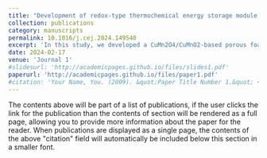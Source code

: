 ```yaml
---
title: "Development of redox-type thermochemical energy storage module: A support-free porous foam made of CuMn<sub>2</sub>O<sub>4</sub>/CuMnO<sub>2</sub> redox couple"
collection: publications
category: manuscripts
permalink: 10.1016/j.cej.2024.149540
excerpt: 'In this study, we developed a CuMn2O4/CuMnO2-based porous foam thermochemical energy storage (TCES) module, which is free from any supporting materials. The raw material of CuMn2O4/CuMnO2 was synthesized using co-precipitation method which is different with the Pechini method we have used in the previous study, aiming to a large-scale synthesis. The porous foam modules were prepared using polyurethane (PU) foam replica method. We investigated the sintering temperature and holding time as critical parameters affecting the mod­ ule’s mechanical strength, chemical reactivity, and durability. The optimal condition for CuMn2O4/CuMnO2based porous foam TCES module were identified as 1100 ℃ and 6 h. Our findings suggests that these modules are promising for the fixed-bed reactors in redox-type TCES systems.'
date: 2024-02-17
venue: 'Journal 1'
#slidesurl: 'http://academicpages.github.io/files/slides1.pdf'
paperurl: 'http://academicpages.github.io/files/paper1.pdf'
#citation: 'Your Name, You. (2009). &quot;Paper Title Number 1.&quot; <i>Journal 1</i>. 1(1).'
---
```


The contents above will be part of a list of publications, if the user clicks the link for the publication than the contents of section will be rendered as a full page, allowing you to provide more information about the paper for the reader. When publications are displayed as a single page, the contents of the above "citation" field will automatically be included below this section in a smaller font.
